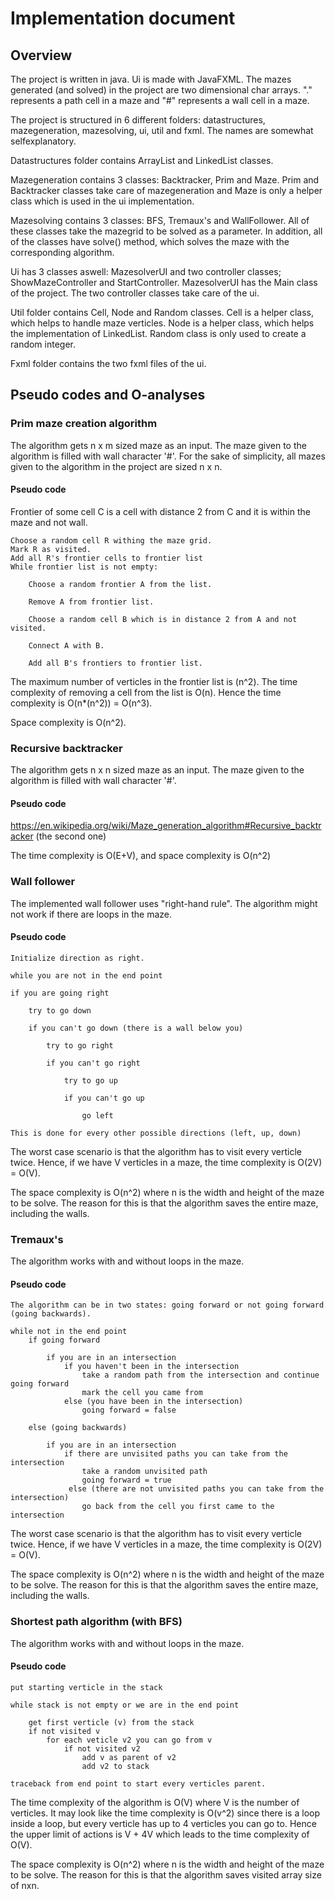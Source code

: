 # Implementation document

## Overview
The project is written in java. Ui is made with JavaFXML. The mazes generated (and solved) in the project are two dimensional char arrays. "." represents a path cell in a maze and "#" represents a wall cell in a maze. 

The project is structured in 6 different folders: datastructures, mazegeneration, mazesolving, ui, util and fxml. The names are somewhat selfexplanatory. 

Datastructures folder contains ArrayList and LinkedList classes.

Mazegeneration contains 3 classes: Backtracker, Prim and Maze. Prim and Backtracker classes take care of mazegeneration and Maze is only a helper class which is used in the ui implementation. 

Mazesolving contains 3 classes: BFS, Tremaux's and WallFollower. All of these classes take the mazegrid to be solved as a parameter. In addition, all of the classes have solve() method, which solves the maze with the corresponding algorithm. 

Ui has 3 classes aswell: MazesolverUI and two controller classes; ShowMazeController and StartController. MazesolverUI has the Main class of the project. The two controller classes take care of the ui. 

Util folder contains Cell, Node and Random classes. Cell is a helper class, which helps to handle maze verticles. Node is a helper class, which helps the implementation of LinkedList. Random class is only used to create a random integer. 

Fxml folder contains the two fxml files of the ui. 


## Pseudo codes and O-analyses

### Prim maze creation algorithm 


The algorithm gets n x m sized maze as an input. The maze given to the algorithm is filled with 
wall character '#'. For the sake of simplicity, 
all mazes given to the algorithm in the project are sized n x n. 

#### Pseudo code

Frontier of some cell C is a cell with distance 2 from C and it is within the maze and not wall.

    Choose a random cell R withing the maze grid.
    Mark R as visited.
    Add all R's frontier cells to frontier list
    While frontier list is not empty:

        Choose a random frontier A from the list.

        Remove A from frontier list.

        Choose a random cell B which is in distance 2 from A and not visited.

        Connect A with B.

        Add all B's frontiers to frontier list.

The maximum number of verticles in the frontier list is (n^2). The time complexity
of removing a cell from the list is O(n). Hence the time complexity is O(n*(n^2)) = O(n^3). 

Space complexity is O(n^2).

 ### Recursive backtracker 
 
The algorithm gets n x n sized maze as an input. The maze given to the algorithm is filled with wall character '#'. 

 #### Pseudo code
 
 https://en.wikipedia.org/wiki/Maze_generation_algorithm#Recursive_backtracker (the second one)
 
 
 The time complexity is O(E+V), and space complexity is O(n^2)
 
 ### Wall follower
 
 The implemented wall follower uses "right-hand rule". The algorithm might not work if there are loops in the maze. 
 
 #### Pseudo code
 
    Initialize direction as right. 

    while you are not in the end point

    if you are going right
    
        try to go down
        
        if you can't go down (there is a wall below you)
        
            try to go right
            
            if you can't go right
            
                try to go up
                
                if you can't go up
                
                    go left
                    
    This is done for every other possible directions (left, up, down)
    
The worst case scenario is that the algorithm has to visit every verticle twice. Hence, if we have V verticles in a  maze, the time complexity is  O(2V) = O(V).

The space complexity is O(n^2) where n is the width and height of the maze to be solve. The reason for this is that the algorithm saves the entire maze, including the walls. 

### Tremaux's

The algorithm works with and without loops in the maze.

#### Pseudo code
        
    The algorithm can be in two states: going forward or not going forward (going backwards).

    while not in the end point
        if going forward

            if you are in an intersection 
                if you haven't been in the intersection
                    take a random path from the intersection and continue going forward
                    mark the cell you came from
                else (you have been in the intersection)
                    going forward = false

        else (going backwards)

            if you are in an intersection
                if there are unvisited paths you can take from the intersection
                    take a random unvisited path
                    going forward = true
                 else (there are not unvisited paths you can take from the intersection)
                    go back from the cell you first came to the intersection
 
The worst case scenario is that the algorithm has to visit every verticle twice. Hence, if we have V verticles in a  maze, the time complexity is  O(2V) = O(V).

The space complexity is O(n^2) where n is the width and height of the maze to be solve. The reason for this is that the algorithm saves the entire maze, including the walls. 
 
### Shortest path algorithm (with BFS)
 
The algorithm works with and without loops in the maze.

#### Pseudo code

    put starting verticle in the stack

    while stack is not empty or we are in the end point

        get first verticle (v) from the stack
        if not visited v
            for each veticle v2 you can go from v 
                if not visited v2
                    add v as parent of v2
                    add v2 to stack

    traceback from end point to start every verticles parent.


The time complexity of the algorithm is O(V) where V is the number of verticles. It may look like the time complexity is O(v^2) since there is a loop inside a loop, but every verticle has up to 4 verticles you can go to. Hence the upper limit of actions is V + 4V which leads to the time complexity of O(V).  

The space complexity is O(n^2) where n is the width and height of the maze to be solve. The reason for this is that the algorithm saves visited array size of nxn.
